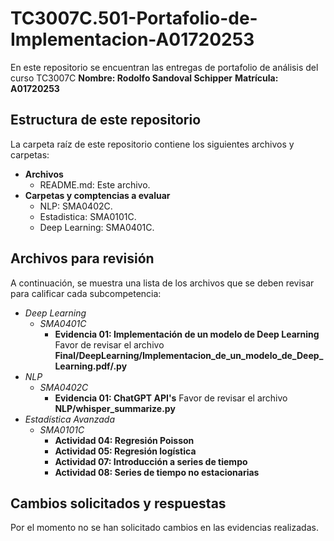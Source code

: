 # TC3007C.501-Portafolio-de-Implementacion-A01720253

En este repositorio se encuentran las entregas de portafolio de análisis del curso TC3007C
**Nombre: Rodolfo Sandoval Schipper**
**Matrícula: A01720253**

## Estructura de este repositorio

La carpeta raíz de este repositorio contiene los siguientes archivos y carpetas:

- **Archivos**
  - README.md: Este archivo.
- **Carpetas y comptencias a evaluar**
  - NLP: SMA0402C.
  - Estadistica: SMA0101C.
  - Deep Learning: SMA0401C.

## Archivos para revisión

A continuación, se muestra una lista de los archivos que se deben revisar para calificar cada subcompetencia:

- *Deep Learning*
  - *SMA0401C*
    - **Evidencia 01: Implementación de un modelo de Deep Learning** Favor de revisar el archivo **Final/DeepLearning/Implementacion_de_un_modelo_de_Deep_Learning.pdf/.py**
- *NLP*
  - *SMA0402C*
    - **Evidencia 01: ChatGPT API's** Favor de revisar el archivo **NLP/whisper_summarize.py**
- *Estadística Avanzada*
  - *SMA0101C*
    - **Actividad 04: Regresión Poisson**
    - **Actividad 05: Regresión logística** 
    - **Actividad 07: Introducción a series de tiempo**
    - **Actividad 08: Series de tiempo no estacionarias**

## Cambios solicitados y respuestas

Por el momento no se han solicitado cambios en las evidencias realizadas.
